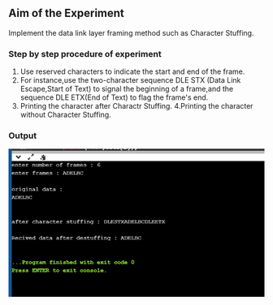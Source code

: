 ## Aim of the Experiment
Implement the data link layer framing method such as Character Stuffing.

### Step by step procedure of experiment
1. Use reserved characters to indicate the start and end of the frame.
2. For instance,use the two-character sequence DLE STX (Data Link Escape,Start of Text) to signal the beginning of a frame,and the sequence DLE ETX(End of Text) to flag the frame's end.
3. Printing the character after Charactr Stuffing.
4.Printing the character without Character Stuffing.

### Output

![output](charstuffing.png)
